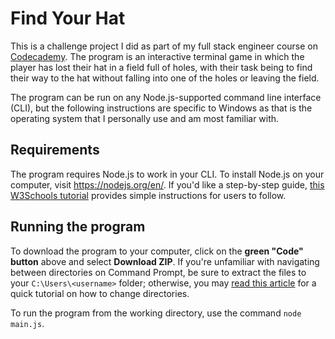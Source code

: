 # Find Your Hat

This is a challenge project I did as part of my full stack engineer course on [Codecademy](https://codecademy.com). The program is an interactive terminal game in which the player has lost their hat in a field full of holes, with their task being to find their way to the hat without falling into one of the holes or leaving the field.

The program can be run on any Node.js-supported command line interface (CLI), but the following instructions are specific to Windows as that is the operating system that I personally use and am most familiar with.

## Requirements
The program requires Node.js to work in your CLI. To install Node.js on your computer, visit https://nodejs.org/en/. If you'd like a step-by-step guide, [this W3Schools tutorial](https://www.w3schools.com/nodejs/nodejs_get_started.asp) provides simple instructions for users to follow.

## Running the program
To download the program to your computer, click on the **green "Code" button** above and select **Download ZIP**. If you're unfamiliar with navigating between directories on Command Prompt, be sure to extract the files to your `C:\Users\<username>` folder; otherwise, you may [read this article](https://www.howtogeek.com/659411/how-to-change-directories-in-command-prompt-on-windows-10/) for a quick tutorial on how to change directories.

To run the program from the working directory, use the command `node main.js`.
